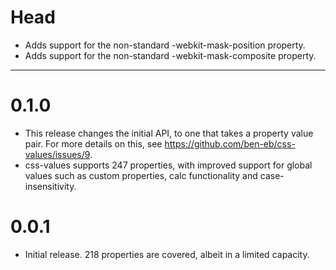 # Head

* Adds support for the non-standard -webkit-mask-position property.
* Adds support for the non-standard -webkit-mask-composite property.

* * *

# 0.1.0

* This release changes the initial API, to one that takes a property value
  pair. For more details on this, see <https://github.com/ben-eb/css-values/issues/9>.
* css-values supports 247 properties, with improved support for global values
  such as custom properties, calc functionality and case-insensitivity.

# 0.0.1

* Initial release. 218 properties are covered, albeit in a limited capacity.
